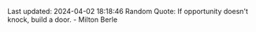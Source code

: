 Last updated: 2024-04-02 18:18:46
Random Quote: If opportunity doesn't knock, build a door. - Milton Berle